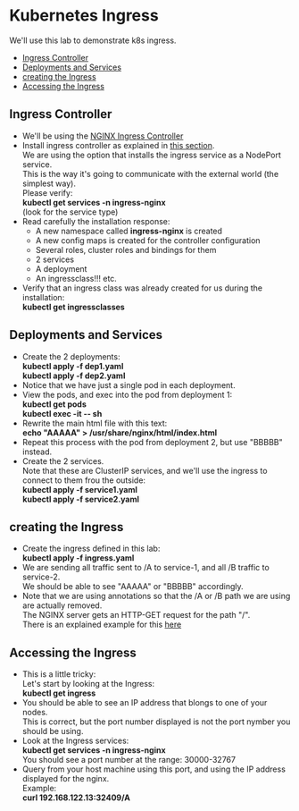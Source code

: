 # Kubernetes Ingress

We'll use this lab to demonstrate k8s ingress.

- [Ingress Controller](#Ingress-Controller)
- [Deployments and Services](#Deployments-and-Services)
- [creating the Ingress](#creating-the-Ingress)
- [Accessing the Ingress](#Accessing-the-Ingress)


## Ingress Controller

- We'll be using the [NGINX Ingress Controller](https://kubernetes.github.io/ingress-nginx/)
- Install ingress controller as explained in [this section](https://kubernetes.github.io/ingress-nginx/deploy/#bare-metal-clusters).  
We are using the option that installs the ingress service as a NodePort service.  
This is the way it's going to communicate with the external world (the simplest way).  
Please verify:  
**kubectl get services -n ingress-nginx**  
(look for the service type)
- Read carefully the installation response:  
  - A new namespace called **ingress-nginx** is created
  - A new config maps is created for the controller configuration
  - Several roles, cluster roles and bindings for them
  - 2 services
  - A deployment
  - An ingressclass!!!
  etc.
- Verify that an ingress class was already created for us during the installation:  
**kubectl get ingressclasses**


## Deployments and Services

- Create the 2 deployments:  
**kubectl apply -f dep1.yaml**  
**kubectl apply -f dep2.yaml**  
- Notice that we have just a single pod in each deployment.
- View the pods, and exec into the pod from deployment 1:  
**kubectl get pods**  
**kubectl exec -it <pod name> -- sh**
- Rewrite the main html file with this text:  
**echo "AAAAA" > /usr/share/nginx/html/index.html**
- Repeat this process with the pod from deployment 2, but use "BBBBB" instead.
- Create the 2 services.  
Note that these are ClusterIP services, and we'll use the ingress to connect to them frou the outside:  
**kubectl apply -f service1.yaml**  
**kubectl apply -f service2.yaml**  

## creating the Ingress

- Create the ingress defined in this lab:  
**kubectl apply -f ingress.yaml**
- We are sending all traffic sent to /A to service-1, and all /B traffic to service-2.  
We should be able to see "AAAAA" or "BBBBB" accordingly.
- Note that we are using annotations so that the /A or /B path we are using are actually removed.  
The NGINX server gets an HTTP-GET request for the path "/".  
There is an explained example for this [here](https://kubernetes.github.io/ingress-nginx/examples/rewrite/#rewrite-target)

## Accessing the Ingress

- This is a little tricky:  
Let's start by looking at the Ingress:  
**kubectl get ingress**  
- You should be able to see an IP address that blongs to one of your nodes.  
This is correct, but the port number displayed is not the port nymber you should be using.
- Look at the Ingress services:  
**kubectl get services -n ingress-nginx**  
You should see a port number at the range:  30000-32767
- Query from your host machine using this port, and using the IP address displayed for the nginx.  
Example:  
**curl 192.168.122.13:32409/A**

